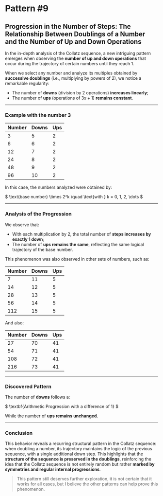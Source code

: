 # Pattern #9

## Progression in the Number of Steps: The Relationship Between Doublings of a Number and the Number of Up and Down Operations

In the in-depth analysis of the Collatz sequence, a new intriguing pattern emerges when observing the **number of up and down operations** that occur during the trajectory of certain numbers until they reach 1.

When we select any number and analyze its multiples obtained by **successive doublings** (i.e., multiplying by powers of 2), we notice a remarkable regularity:

- The number of **downs** (division by 2 operations) **increases linearly**;
- The number of **ups** (operations of $3x + 1$) **remains constant**.

---

### Example with the number 3

| Number | Downs | Ups |
|--------|-------|-----|
| 3      | 5     | 2   |
| 6      | 6     | 2   |
| 12     | 7     | 2   |
| 24     | 8     | 2   |
| 48     | 9     | 2   |
| 96     | 10    | 2   |

In this case, the numbers analyzed were obtained by:

$
\text{base number} \times 2^k \quad \text{with } k = 0, 1, 2, \dots
$

---

### Analysis of the Progression

We observe that:

- With each multiplication by 2, the total number of **steps increases by exactly 1 down**;
- The number of **ups remains the same**, reflecting the same logical trajectory of the base number.

This phenomenon was also observed in other sets of numbers, such as:

| Number | Downs | Ups |
|--------|-------|-----|
| 7      | 11    | 5   |
| 14     | 12    | 5   |
| 28     | 13    | 5   |
| 56     | 14    | 5   |
| 112    | 15    | 5   |

And also:

| Number | Downs | Ups |
|--------|-------|-----|
| 27     | 70    | 41  |
| 54     | 71    | 41  |
| 108    | 72    | 41  |
| 216    | 73    | 41  |

---

### Discovered Pattern

The number of **downs** follows a:

$
\textbf{Arithmetic Progression with a difference of 1}
$

While the number of **ups remains unchanged**.

---

### Conclusion

This behavior reveals a recurring structural pattern in the Collatz sequence: when doubling a number, its trajectory maintains the logic of the previous sequence, with a single additional down step. This highlights that the **structure of the sequence is preserved in the doublings**, reinforcing the idea that the Collatz sequence is not entirely random but rather **marked by symmetries and regular internal progressions**.

> This pattern still deserves further exploration, it is not certain that it works for all cases, but I believe the other patterns can help prove this phenomenon.